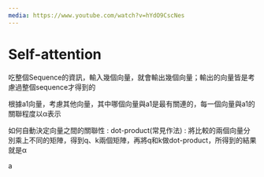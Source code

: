 ```yaml
---
media: https://www.youtube.com/watch?v=hYdO9CscNes
---
```

# Self-attention

吃整個Sequence的資訊，輸入幾個向量，就會輸出幾個向量；輸出的向量皆是考慮過整個sequence才得到的


根據a1向量，考慮其他向量，其中哪個向量與a1是最有關連的，每一個向量與a1的關聯程度以α表示

如何自動決定向量之間的關聯性 :
dot-product(常見作法) : 
將比較的兩個向量分別乘上不同的矩陣，得到q、k兩個矩陣，再將q和k做dot-product，所得到的結果就是α

a